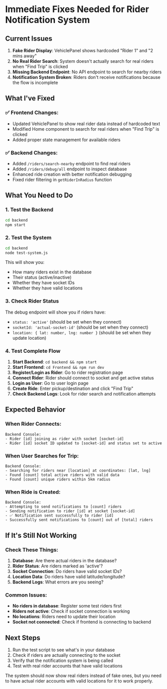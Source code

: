 # Immediate Fixes Needed for Rider Notification System

## Current Issues

1. **Fake Rider Display**: VehiclePanel shows hardcoded "Rider 1" and "2 mins away"
2. **No Real Rider Search**: System doesn't actually search for real riders when "Find Trip" is clicked
3. **Missing Backend Endpoint**: No API endpoint to search for nearby riders
4. **Notification System Broken**: Riders don't receive notifications because the flow is incomplete

## What I've Fixed

### ✅ **Frontend Changes:**

- Updated VehiclePanel to show real rider data instead of hardcoded text
- Modified Home component to search for real riders when "Find Trip" is clicked
- Added proper state management for available riders

### ✅ **Backend Changes:**

- Added `/riders/search-nearby` endpoint to find real riders
- Added `/riders/debug/all` endpoint to inspect database
- Enhanced ride creation with better notification debugging
- Fixed rider filtering in `getRiderInRadius` function

## What You Need to Do

### **1. Test the Backend**

```bash
cd backend
npm start
```

### **2. Test the System**

```bash
cd backend
node test-system.js
```

This will show you:

- How many riders exist in the database
- Their status (active/inactive)
- Whether they have socket IDs
- Whether they have valid locations

### **3. Check Rider Status**

The debug endpoint will show you if riders have:

- `status: 'active'` (should be set when they connect)
- `socketId: 'actual-socket-id'` (should be set when they connect)
- `location: { lat: number, lng: number }` (should be set when they update location)

### **4. Test Complete Flow**

1. **Start Backend**: `cd backend && npm start`
2. **Start Frontend**: `cd Frontend && npm run dev`
3. **Register/Login as Rider**: Go to rider registration page
4. **Connect Rider**: Rider should connect to socket and get active status
5. **Login as User**: Go to user login page
6. **Create Ride**: Enter pickup/destination and click "Find Trip"
7. **Check Backend Logs**: Look for rider search and notification attempts

## Expected Behavior

### **When Rider Connects:**

```
Backend Console:
- Rider [id] joining as rider with socket [socket-id]
- Rider [id] socket ID updated to [socket-id] and status set to active
```

### **When User Searches for Trip:**

```
Backend Console:
- Searching for riders near [location] at coordinates: [lat, lng]
- Found [count] total active riders with valid data
- Found [count] unique riders within 5km radius
```

### **When Ride is Created:**

```
Backend Console:
- Attempting to send notifications to [count] riders
- Sending notification to rider [id] at socket [socket-id]
- ✅ Notification sent successfully to rider [id]
- Successfully sent notifications to [count] out of [total] riders
```

## If It's Still Not Working

### **Check These Things:**

1. **Database**: Are there actual riders in the database?
2. **Rider Status**: Are riders marked as 'active'?
3. **Socket Connection**: Do riders have valid socket IDs?
4. **Location Data**: Do riders have valid latitude/longitude?
5. **Backend Logs**: What errors are you seeing?

### **Common Issues:**

- **No riders in database**: Register some test riders first
- **Riders not active**: Check if socket connection is working
- **No locations**: Riders need to update their location
- **Socket not connected**: Check if frontend is connecting to backend

## Next Steps

1. Run the test script to see what's in your database
2. Check if riders are actually connecting to the socket
3. Verify that the notification system is being called
4. Test with real rider accounts that have valid locations

The system should now show real riders instead of fake ones, but you need to have actual rider accounts with valid locations for it to work properly.
